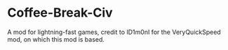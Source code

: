 # Coffee-Break-Civ
A mod for lightning-fast games, credit to ID1m0nI for the VeryQuickSpeed mod, on which this mod is based.
